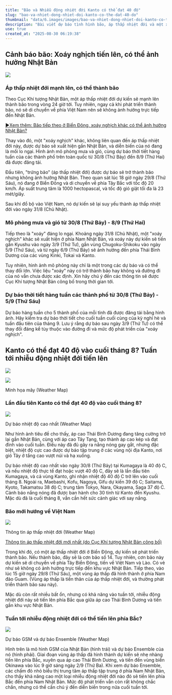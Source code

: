 ```yaml
---
title: "Bão và Nhiễu động nhiệt đới Kanto có thể đạt 40 độ"
slug: "bao-va-nhiet-dong-nhiet-doi-kanto-co-the-dat-40-do"
thumbnail: "data/6.images/images/bao-va-nhiet-dong-nhiet-doi-kanto-co-the-dat-40-do.webp"
description: "Bài viết dự báo tình hình bão, áp thấp nhiệt đới và một xoáy nghịch tiến gần Nhật Bản, cùng với dự báo nhiệt độ kỷ lục 40 độ C tại Kanto vào cuối tháng 8."
use: true
created_at: "2025-08-30 06:19:38"
---
```


## Cảnh báo bão: Xoáy nghịch tiến lên, có thể ảnh hưởng Nhật Bản

![](/images/20250829-22138244-mbcnewsv-000-7-view.webp)

### Áp thấp nhiệt đới mạnh lên, có thể thành bão

Theo Cục Khí tượng Nhật Bản, một áp thấp nhiệt đới dự kiến sẽ mạnh lên thành bão trong vòng 24 giờ tới. Tuy nhiên, ngay cả khi phát triển thành bão, nó sẽ di chuyển về phía Việt Nam nên sẽ không ảnh hưởng trực tiếp đến Nhật Bản.

[▶Xem thêm: Bão tiếp theo ở Biển Đông, xoáy nghịch khác có thể ảnh hưởng Nhật Bản?](https://newsdig.tbs.co.jp/articles/gallery/2138244?utm_source=news.yahoo.co.jp&utm_medium=referral&utm_campaign=partnerLink&ex_position=photo&ex_id=2138244&image=2)

Thay vào đó, một "xoáy nghịch" khác, không liên quan đến áp thấp nhiệt đới này, được dự báo sẽ xuất hiện gần Nhật Bản, và diễn biến của nó đang là mối lo ngại. Hình ảnh mô phỏng mưa và gió, cùng dự báo thời tiết hàng tuần của các thành phố trên toàn quốc từ 30/8 (Thứ Bảy) đến 8/9 (Thứ Hai) đã được đăng tải.

Đầu tiên, "trứng bão" (áp thấp nhiệt đới) được dự báo sẽ trở thành bão nhưng không ảnh hưởng Nhật Bản. Theo quan sát lúc 18 giờ ngày 29/8 (Thứ Sáu), nó đang ở Biển Đông và di chuyển về phía Tây Bắc với tốc độ 20 km/h. Áp suất trung tâm là 1000 hectopascal, và tốc độ gió giật tối đa là 23 mét/giây.

Sau khi đổ bộ vào Việt Nam, nó dự kiến sẽ lại suy yếu thành áp thấp nhiệt đới vào ngày 31/8 (Chủ Nhật).

### Mô phỏng mưa và gió từ 30/8 (Thứ Bảy) - 8/9 (Thứ Hai)

Tiếp theo là "xoáy" đáng lo ngại. Khoảng ngày 31/8 (Chủ Nhật), một "xoáy nghịch" khác sẽ xuất hiện ở phía Nam Nhật Bản, và xoáy này dự kiến sẽ tiến gần Kyushu vào ngày 3/9 (Thứ Tư), gần vùng Chugoku-Shikoku vào ngày 5/9 (Thứ Sáu), và từ ngày 6/9 (Thứ Bảy) sẽ ảnh hưởng đến phía Thái Bình Dương của các vùng Kinki, Tokai và Kanto.

Tuy nhiên, hình ảnh mô phỏng này chỉ là một trong các dự báo và có thể thay đổi lớn. Việc liệu "xoáy" này có trở thành bão hay không và đường đi của nó vẫn chưa được xác định. Xin hãy chú ý đến các thông tin sẽ được Cục Khí tượng Nhật Bản công bố trong thời gian tới.

### Dự báo thời tiết hàng tuần các thành phố từ 30/8 (Thứ Bảy) - 5/9 (Thứ Sáu)

Dự báo hàng tuần cho 5 thành phố của mỗi tỉnh đã được đăng tải bằng hình ảnh. Hãy kiểm tra dự báo thời tiết cho cuối tuần cuối cùng của kỳ nghỉ hè và tuần đầu tiên của tháng 9. Lưu ý rằng dự báo sau ngày 3/9 (Thứ Tư) có thể thay đổi đáng kể tùy thuộc vào đường đi và mức độ phát triển của "xoáy nghịch".

## Kanto có thể đạt 40 độ vào cuối tháng 8? Tuần tới nhiễu động nhiệt đới tiến lên

![](/images/uUzvQ3lML_bkIqyakc1vFlHZ-lVjSCI3npXVYKE5vkgK0hRmLwT_-ubgwki4aCOCrBiR48x00Wu9sO9d5nvHMx4ijdJvi7ALM_gBrssIBUDDgvs8wQjpxUaJFmVad96DzfEgj_BC0d7-St7nPgy08dw-iFOkkANZM_D446CmRSw=.webp)

![](/images/title-1756457631260.webp)

Minh họa mây (Weather Map)

### Lần đầu tiên Kanto có thể đạt 40 độ vào cuối tháng 8?

![](/images/image-1756458408093.webp)

Dự báo nhiệt độ cao nhất (Weather Map)

Như hình ảnh tiêu đề cho thấy, áp cao Thái Bình Dương đang tăng cường trở lại gần Nhật Bản, cùng với áp cao Tây Tạng, tạo thành áp cao kép và đạt đỉnh vào cuối tuần. Điều này đã đủ gây ra nắng nóng gay gắt, nhưng đặc biệt, nhiệt độ cực cao được dự báo tập trung ở các vùng nội địa Kanto, nơi gió Tây ở tầng cao vượt núi và hạ xuống.

Dự báo nhiệt độ cao nhất vào ngày 30/8 (Thứ Bảy) tại Kumagaya là 40 độ C, và nếu nhiệt độ thực tế đạt hoặc vượt 40 độ C, đây sẽ là lần đầu tiên Kumagaya, và cả vùng Kanto, ghi nhận nhiệt độ 40 độ C trở lên vào cuối tháng 8. Ngoài ra, Maebashi, Kofu, Nagoya, Gifu dự kiến 39 độ C; Saitama, Kyoto, Takamatsu 38 độ C; trung tâm Tokyo, Nara, Okayama, Saga 37 độ C. Cảnh báo nắng nóng đã được ban hành cho 30 tỉnh từ Kanto đến Kyushu. Mặc dù đã là cuối tháng 8, vẫn cần hết sức cảnh giác với say nắng.

### Bão mới hướng về Việt Nam

![](/images/image-1756457720026.webp)

Thông tin áp thấp nhiệt đới (Weather Map)

[Thông tin áp thấp nhiệt đới mới nhất (do Cục Khí tượng Nhật Bản công bố)](https://www.jma.go.jp/bosai/map.html#4/30.615/135.464/&elem=root&typhoon=all&contents=typhoon)

Trong khi đó, có một áp thấp nhiệt đới ở Biển Đông, dự kiến sẽ phát triển thành bão. Nếu thành bão, đây sẽ là cơn bão số 14. Tuy nhiên, cơn bão này dự kiến sẽ di chuyển về phía Tây Biển Đông, tiến về Việt Nam và Lào. Có vẻ như sẽ không có ảnh hưởng trực tiếp đến khu vực Nhật Bản. Tiếp theo, vào lúc 15 giờ ngày 29/8 (Thứ Sáu), một vùng áp thấp đã hình thành ở phía Nam đảo Guam. (Vùng áp thấp là tiền thân của áp thấp nhiệt đới, và thường phát triển thành bão sau này).

Mặc dù còn rất nhiều bất ổn, nhưng có khả năng vào tuần tới, nhiễu động nhiệt đới này sẽ tiến lên phía Bắc qua giữa áp cao Thái Bình Dương và tiến gần khu vực Nhật Bản.

### Tuần tới nhiễu động nhiệt đới có thể tiến lên phía Bắc?

![](/images/image-1756458130183.webp)

Dự báo GSM và dự báo Ensemble (Weather Map)

Hình trên là mô hình GSM của Nhật Bản (hình trái) và dự báo Ensemble của nó (hình phải). Giai đoạn vùng áp thấp đã hình thành dự kiến sẽ nhẹ nhàng tiến lên phía Bắc, xuyên qua áp cao Thái Bình Dương, và tiến đến vùng biển Okinawa vào lúc 9 giờ sáng ngày 2/9 (Thứ Ba). Khi xem dự báo Ensemble, các chấm đỏ nhỏ biểu thị trung tâm áp thấp tập trung ở phía Nam Nhật Bản, cho thấy khả năng cao một loại nhiễu động nhiệt đới nào đó sẽ tiến lên phía Bắc đến phía Nam Nhật Bản. Mức độ phát triển vẫn còn rất không chắc chắn, nhưng có thể cần chú ý đến diễn biến trong nửa cuối tuần tới.